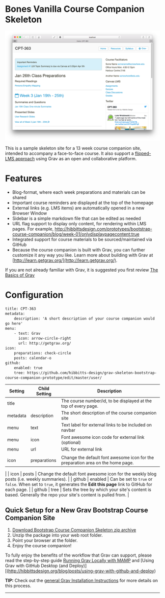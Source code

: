 # Bones Vanilla Course Companion Skeleton

![BVCC Screenshot](assets/bvcc-screenshot.png)

This is a sample skeleton site for a 13 week course companion site, intended to accompany a face-to-face course. It also support a [flipped-LMS approach](http://hibbittsdesign.org/blog/posts/flipped-lms-using-an-open-and-collaborative-platform) using Grav as an open and collaborative platform.

# Features

* Blog-format, where each week preparations and materials can be shared
* Important course reminders are displayed at the top of the homepage
* External links (e.g. LMS items) are automatically opened in a new Browser Window
* Sidebar is a simple markdown file that can be edited as needed
* URL flag support to display only content, for rendering within LMS pages. For example, http://hibbittsdesign.com/prototypes/bootstrap-course-companion/blog/week-01/onlydisplaypagecontent:true
* Integrated support for course materials to be sourced/maintained via GitHub
* Because the course companion is built with Grav, you can further customize it any way you like. Learn more about building with Grav at [http://learn.getgrav.org/](http://learn.getgrav.org/).

If you are not already familiar with Grav, it is suggested you first review [The Basics of Grav](http://learn.getgrav.org/)


# Configuration

```
title: CPT-363
metadata:
    description: 'A short description of your course companion would go here'
menu:
    - text: Grav
      icon: arrow-circle-right
      url: http://getgrav.org/
icon:
    preparations: check-circle
    posts: calendar-o
github:
    enabled: true
    tree: https://github.com/hibbitts-design/grav-skeleton-bootstrap-course-companion-prototype/edit/master/user/
```

| Setting | Child Setting | Description                                                                                                            |
|---------|---------------|------------------------------------------------------------------------------------------------------------------------|
| title   |               | The course number/id, to be displayed at the top of every page.                                                      |
| metadata  |  description | The short description of the course companion site                                       |
| menu  |  text | Text label for external links to be included on navbar                                       |
| menu  |  icon | Font awesome icon code for external link (optional)                                        |
| menu  |  url | URL for external link
|                                       |
| icon  | preparations    | Change the default font awesome icon for the preparation area on the home page.
|
| icon  | posts          | Change the default font awesome icon for the weekly blog posts (i.e. weekly summaries).            |
| github  | enabled       | Can be set to `true` or `false`. When set to `true`, it generates the **Edit this page** link to GitHub for each page. |
| github  | tree          | Sets the tree by which your site's content is based. Generally the repo your site's content is pulled from.            |

## Quick Setup for a New Grav Bootstrap Course Companion Site

1. [Download Bootstrap Course Companion Skeleton zip archive](https://github.com/hibbitts-design/grav-skeleton-bones-vanilla-course-companion-prototype/archive/master.zip)
2. Unzip the package into your web root folder.
3. Point your browser at the folder.
4. Enjoy the course companion!

To fully enjoy the benefits of the workflow that Grav can support, please read the step-by-step guide [Running Grav Locally with MAMP](http://hibbittsdesign.org/blog/posts/running-grav-locally-with-mamp) and [Using Grav with GitHub Desktop (and Deploy)] [(http://hibbittsdesign.org/blog/posts/using-grav-with-github-and-deploy)

**TIP:** Check out the [general Grav Installation Instructions](http://learn.getgrav.org/basics/installation) for more details on this process.

---
